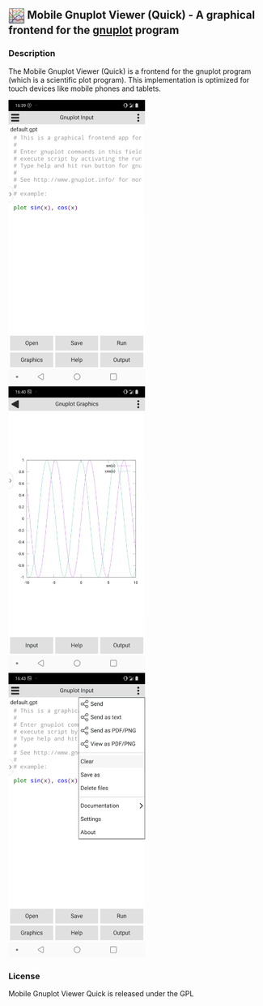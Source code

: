 ## <img align="center" width="32" height="32" src="images/gnuplotviewer128x128.png"> Mobile Gnuplot Viewer (Quick) - A graphical frontend for the [gnuplot](http://www.gnuplot.info/) program

### Description
The Mobile Gnuplot Viewer (Quick) is a frontend for the gnuplot program (which is a scientific plot program). This implementation is optimized for touch devices like mobile phones and tablets. 

<img src="screenshots/Screenshot_default_text.png" alt="MobileGnuplotViewerQuick screenshot" width="270" height="562" > <img src="screenshots/Screenshot_default_graphics.png" alt="MobileGnuplotViewerQuick graphics screenshot" width="270" height="562" > <img src="screenshots/Screenshot_menu.png" alt="MobileGnuplotViewerQuick menu screenshot" width="270" height="562" >

### License  
Mobile Gnuplot Viewer Quick is released under the GPL
